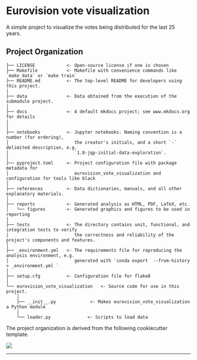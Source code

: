 # Eurovision vote visualization

A simple project to visualize the votes being distributed for the last 25 years.

## Project Organization

```
├── LICENSE            <- Open-source license if one is chosen
├── Makefile           <- Makefile with convenience commands like `make data` or `make train`
├── README.md          <- The top-level README for developers using this project.
│
├── data               <- Data obtained from the execution of the submodule project.
│
├── docs               <- A default mkdocs project; see www.mkdocs.org for details
│
│
├── notebooks          <- Jupyter notebooks. Naming convention is a number (for ordering),
│                         the creator's initials, and a short `-` delimited description, e.g.
│                         `1.0-jqp-initial-data-exploration`.
│
├── pyproject.toml     <- Project configuration file with package metadata for 
│                         eurovision_vote_visualization and configuration for tools like black
│
├── references         <- Data dictionaries, manuals, and all other explanatory materials.
│
├── reports            <- Generated analysis as HTML, PDF, LaTeX, etc.
│   └── figures        <- Generated graphics and figures to be used in reporting
│
├── tests              <- The directory contains unit, functional, and integration tests to verify 
│                         the correctness and reliability of the project's components and features.
│
├── _environment.yml   <- The requirements file for reproducing the analysis environment, e.g.
│                         generated with `conda export  --from-history > _environment.yml `
│
├── setup.cfg          <- Configuration file for flake8
│
└── eurovision_vote_visualization   <- Source code for use in this project.
    │
    ├── __init__.py             <- Makes eurovision_vote_visualization a Python module
    │
    └── loader.py              <- Scripts to load data

```

The project organization is derived from the following cookiecutter template.

<a target="_blank" href="https://cookiecutter-data-science.drivendata.org/">
    <img src="https://img.shields.io/badge/CCDS-Project%20template-328F97?logo=cookiecutter" />
</a>

--------
